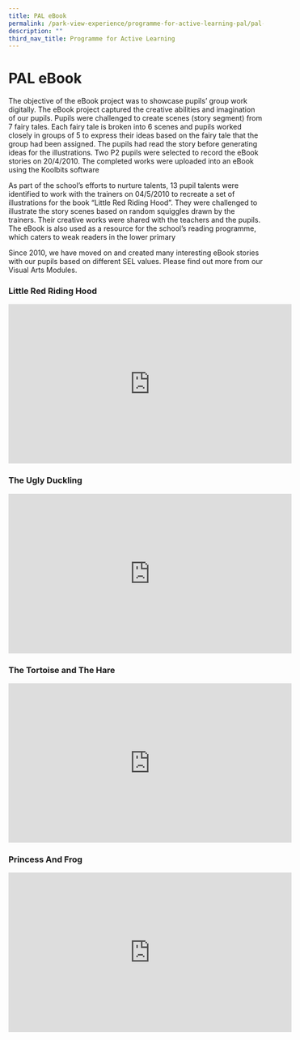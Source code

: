 ```yaml
---
title: PAL eBook
permalink: /park-view-experience/programme-for-active-learning-pal/pal-ebook/
description: ""
third_nav_title: Programme for Active Learning
---
```

# **PAL eBook**

The objective of the eBook project was to showcase pupils’ group work digitally. The eBook project captured the creative abilities and imagination of our pupils. Pupils were challenged to create scenes (story segment) from 7 fairy tales. Each fairy tale is broken into 6 scenes and pupils worked closely in groups of 5 to express their ideas based on the fairy tale that the group had been assigned. The pupils had read the story before generating ideas for the illustrations. Two P2 pupils were selected to record the eBook stories on 20/4/2010. The completed works were uploaded into an eBook using the Koolbits software

As part of the school’s efforts to nurture talents, 13 pupil talents were identified to work with the trainers on 04/5/2010 to recreate a set of illustrations for the book “Little Red Riding Hood”. They were challenged to illustrate the story scenes based on random squiggles drawn by the trainers. Their creative works were shared with the teachers and the pupils. The eBook is also used as a resource for the school’s reading programme, which caters to weak readers in the lower primary

Since 2010, we have moved on and created many interesting eBook stories with our pupils based on different SEL values. Please find out more from our Visual Arts Modules.

### Little Red Riding Hood




<iframe width="560" height="315" src="https://www.youtube.com/embed/JxZIoB7gOS4" title="YouTube video player" frameborder="0" allow="accelerometer; autoplay; clipboard-write; encrypted-media; gyroscope; picture-in-picture" allowfullscreen></iframe>


### The Ugly Duckling

<iframe width="560" height="315" src="https://www.youtube.com/embed/y45BE3O-zIM" title="YouTube video player" frameborder="0" allow="accelerometer; autoplay; clipboard-write; encrypted-media; gyroscope; picture-in-picture" allowfullscreen></iframe>

### The Tortoise and The Hare

<iframe width="560" height="315" src="https://www.youtube.com/embed/mjkLYuP9Ghc" title="YouTube video player" frameborder="0" allow="accelerometer; autoplay; clipboard-write; encrypted-media; gyroscope; picture-in-picture" allowfullscreen></iframe>




### Princess And Frog

<iframe width="560" height="315" src="https://www.youtube.com/embed/UctEDO97ZPY" title="YouTube video player" frameborder="0" allow="accelerometer; autoplay; clipboard-write; encrypted-media; gyroscope; picture-in-picture" allowfullscreen></iframe>


